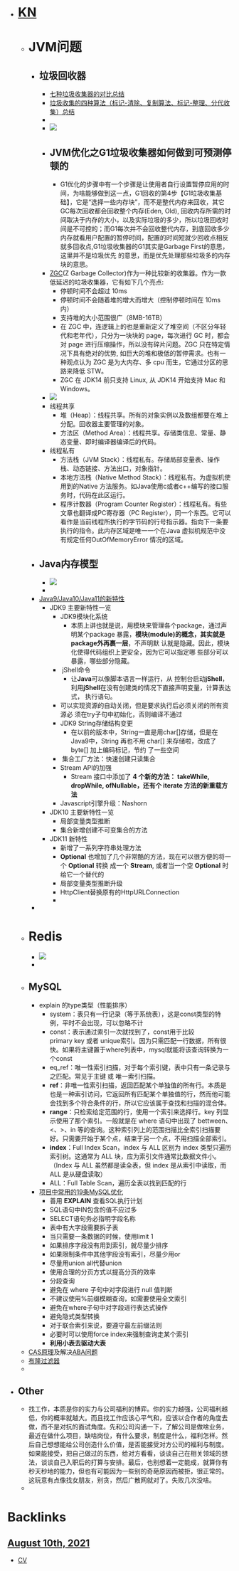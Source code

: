 - # [KN](<KN.md>)
    - # JVM问题
        - ## 垃圾回收器
            - [七种垃圾收集器的对比总结](https://blog.csdn.net/Sylvia_17/article/details/102085290)
            - [垃圾收集的四种算法（标记-清除、复制算法、标记-整理、分代收集）总结](https://blog.csdn.net/Sylvia_17/article/details/101997296)
            - 
            - ![](https://firebasestorage.googleapis.com/v0/b/firescript-577a2.appspot.com/o/imgs%2Fapp%2Flxyer%2FFqGYp-Uyy0.png?alt=media&token=c47422cc-51f6-46a4-961a-260d52778a75)
            - ## JVM优化之G1垃圾收集器如何做到可预测停顿的
                - G1优化的步骤中有一个步骤是让使用者自行设置暂停应用的时间，为啥能够做到这一点，G1回收的第4步【G1垃圾收集基础】，它是“选择一些内存块”，而不是整代内存来回收，其它GC每次回收都会回收整个内存(Eden, Old), 回收内存所需的时间取决于内存的大小，以及实际垃圾的多少，所以垃圾回收时间是不可控的；而G1每次并不会回收整代内存，到底回收多少内存就看用户配置的暂停时间，配置的时间短就少回收点相反就多回收点,G1垃圾收集器的G1其实是Garbage First的意思，这里并不是垃圾优先 的意思，而是优先处理那些垃圾多的内存块的意思。
            - [ZGC](<ZGC.md>)(Z Garbage Collector)作为一种比较新的收集器。作为一款低延迟的垃圾收集器，它有如下几个亮点:
                - 停顿时间不会超过 10ms
                - 停顿时间不会随着堆的增大而增大（控制停顿时间在 10ms 内）
                - 支持堆的大小范围很广（8MB-16TB）
                - 在 ZGC 中，连逻辑上的也是重新定义了堆空间（不区分年轻代和老年代），只分为一块块的 page，每次进行 GC 时，都会对 page 进行压缩操作，所以没有碎片问题。ZGC 只在特定情况下具有绝对的优势, 如巨大的堆和极低的暂停需求。也有一种观点认为 ZGC 是为大内存、多 cpu 而生，它通过分区的思路来降低 STW。
                - ZGC 在 JDK14 前只支持 Linux, 从 JDK14 开始支持 Mac 和 Windows。
            - ![](https://firebasestorage.googleapis.com/v0/b/firescript-577a2.appspot.com/o/imgs%2Fapp%2Flxyer%2FgUGb8HLndW.png?alt=media&token=93a70c62-1937-4d5d-88d9-6e2821a03587)
            - 线程共享
                - 堆（Heap）：线程共享。所有的对象实例以及数组都要在堆上分配。回收器主要管理的对象。
                - 方法区（Method Area）：线程共享。存储类信息、常量、静态变量、即时编译器编译后的代码。
            - 线程私有
                - 方法栈（JVM Stack）：线程私有。存储局部变量表、操作栈、动态链接、方法出口，对象指针。
                - 本地方法栈（Native Method Stack）：线程私有。为虚拟机使用到的Native 方法服务。如Java使用c或者c++编写的接口服务时，代码在此区运行。
                - 程序计数器（Program Counter Register）：线程私有。有些文章也翻译成PC寄存器（PC Register），同一个东西。它可以看作是当前线程所执行的字节码的行号指示器。指向下一条要执行的指令。此内存区域是唯一一个在Java 虚拟机规范中没有规定任何OutOfMemoryError 情况的区域。
        - ## Java内存模型
            - ![](https://pic4.zhimg.com/80/v2-b098a84eb7598d70913444a991d1759b_720w.jpg)
            - 
        - [Java9/Java10/Java11的新特性](https://www.cnblogs.com/laizhenghua/articles/13211557.html)
            - JDK9 主要新特性一览
                - JDK9模块化系统
                    - 本质上讲也就是说，用模块来管理各个package，通过声明某个package 暴露，**模块(module)的概念，其实就是package外再裹一层**，不声明默 认就是隐藏。因此，模块化使得代码组织上更安全，因为它可以指定哪 些部分可以暴露，哪些部分隐藏。
                -  jShell命令
                    - 让**Java**可以像脚本语言一样运行，从 控制台启动**jShell**，利用**jShell**在没有创建类的情况下直接声明变量，计算表达式， 执行语句。
                - 可以实现资源的自动关闭，但是要求执行后必须关闭的所有资源必 须在try子句中初始化，否则编译不通过
                - JDK9 String存储结构变更
                    - 在以前的版本中，String一直是用char[]存储，但是在Java9中，String 再也不用 char[] 来存储啦，改成了 byte[] 加上编码标记，节约 了一些空间
                -  集合工厂方法：快速创建只读集合
                - Stream API的加强
                    - Stream 接口中添加了 **4 个新的方法： takeWhile, dropWhile, ofNullable，还有个 iterate 方法的新重载方法**
                - Javascript引擎升级：Nashorn
            - JDK10 主要新特性一览
                - 局部变量类型推断
                - 集合新增创建不可变集合的方法
            - JDK11 新特性
                - 新增了一系列字符串处理方法
                - **Optional** 也增加了几个非常酷的方法，现在可以很方便的将一个 **Optional** 转换 成一个 **Stream**, 或者当一个空 **Optional** 时给它一个替代的
                - 局部变量类型推断升级
                - HttpClient替换原有的HttpURLConnection
                - 
        - 
    - # Redis
        - ![](https://firebasestorage.googleapis.com/v0/b/firescript-577a2.appspot.com/o/imgs%2Fapp%2Flxyer%2FE4AHUcUDZp.png?alt=media&token=785f163d-47e6-416b-9fb9-79c0e0c93386)
        - 
    - ## MySQL
        - explain 的type类型（性能排序）
            - system：表只有一行记录（等于系统表），这是const类型的特例，平时不会出现，可以忽略不计
            - const：表示通过索引一次就找到了，const用于比较primary key 或者 unique索引。因为只需匹配一行数据，所有很快。如果将主键置于where列表中，mysql就能将该查询转换为一个const
            - eq_ref：唯一性索引扫描，对于每个索引键，表中只有一条记录与之匹配。常见于主键 或 唯一索引扫描。
            - **ref**：非唯一性索引扫描，返回匹配某个单独值的所有行。本质是也是一种索引访问，它返回所有匹配某个单独值的行，然而他可能会找到多个符合条件的行，所以它应该属于查找和扫描的混合体。
            - **range**：只检索给定范围的行，使用一个索引来选择行。key 列显示使用了那个索引。一般就是在 where 语句中出现了 bettween、<、>、in 等的查询。这种索引列上的范围扫描比全索引扫描要好。只需要开始于某个点，结束于另一个点，不用扫描全部索引。
            - **index**：Full Index Scan，index 与 ALL 区别为 index 类型只遍历索引树。这通常为 ALL 块，应为索引文件通常比数据文件小。（Index 与 ALL 虽然都是读全表，但 index 是从索引中读取，而 ALL 是从硬盘读取）
            - ALL：Full Table Scan，遍历全表以找到匹配的行
        - [项目中常用的19条MySQL优化](https://segmentfault.com/a/1190000012155267)
            - 善用 **EXPLAIN** 查看SQL执行计划
            - SQL语句中IN包含的值不应过多
            - SELECT语句务必指明字段名称
            - 表中有大字段需要拆子表
            - 当只需要一条数据的时候，使用limit 1
            - 如果排序字段没有用到索引，就尽量少排序
            - 如果限制条件中其他字段没有索引，尽量少用or
            - 尽量用union all代替union
            - 使用合理的分页方式以提高分页的效率
            - 分段查询
            - 避免在 where 子句中对字段进行 null 值判断
            - 不建议使用%前缀模糊查询，如需要使用全文索引
            - 避免在where子句中对字段进行表达式操作
            - 避免隐式类型转换
            - 对于联合索引来说，要遵守最左前缀法则
            - 必要时可以使用force index来强制查询走某个索引
            - **利用小表去驱动大表**
    - [CAS原理](<CAS原理.md>)及解决[ABA问题](<ABA问题.md>)
    - [布隆过滤器](<布隆过滤器.md>)
    - 
- ## Other
    - 找工作，本质是你的实力与公司福利的博弈。你的实力越强，公司福利越低，你的概率就越大。而且找工作应该心平气和，应该以合作者的角度去做，而不是对抗的面试角度。先和公司沟通一下，了解公司是做啥业务，最近在做什么项目，缺啥岗位，有什么要求，制度是什么，福利怎样。然后自己想想能给公司创造什么价值，是否能接受对方公司的福利与制度。如果能接受，把自己做过的东西，给对方看看，谈谈自己在相关领域的想法，谈谈自己入职后的打算与安排。最后，也别想着一定能成，就算你有秒天秒地的能力，但也有可能因为一些别的奇葩原因而被拒，很正常的。这玩意有点像找女朋友，别贪，然后广散网就对了。失败几次没啥。
    - 

# Backlinks
## [August 10th, 2021](<August 10th, 2021.md>)
- [CV](<CV.md>)

